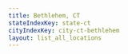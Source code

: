 ```yaml
---
title: Bethlehem, CT
stateIndexKey: state-ct
cityIndexKey: city-ct-bethlehem
layout: list_all_locations
---
```

